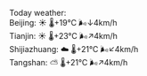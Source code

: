 Today weather:  
Beijing: ☀️   🌡️+19°C 🌬️↓4km/h  
Tianjin: ☀️   🌡️+23°C 🌬️↗4km/h  
Shijiazhuang: ☁️   🌡️+21°C 🌬️↙4km/h  
Tangshan: ⛅️  🌡️+21°C 🌬️↗4km/h  
